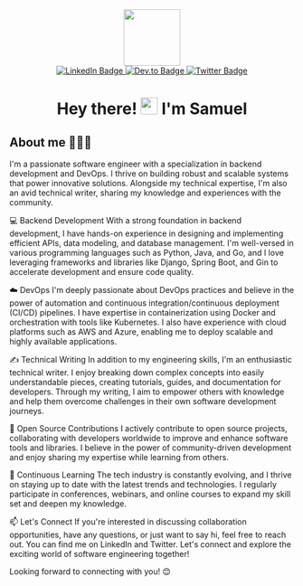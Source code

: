 <div id="header" align="center">
  <img src="https://media.giphy.com/media/M9gbBd9nbDrOTu1Mqx/giphy.gif" width="100"/>
</div>


<div id="badges" align="center">
  <a href="your-linkedin-URL">
    <img src="https://img.shields.io/badge/LinkedIn-0077B5?style=for-the-badge&logo=linkedin&logoColor=white" alt="LinkedIn Badge"/>
  </a>
  <a href="your-youtube-URL">
    <img src="https://img.shields.io/badge/dev.to-0A0A0A?style=for-the-badge&logo=devdotto&logoColor=white" alt="Dev.to Badge"/>
  </a>
  <a href="your-twitter-URL">
    <img src="https://img.shields.io/badge/Twitter-1DA1F2?style=for-the-badge&logo=twitter&logoColor=white" alt="Twitter Badge"/>
  </a>
</div>

<div align="center">
  <img src="https://komarev.com/ghpvc/?username=afkzoro&style=flat-square&color=blue" alt=""/>
</div>

<h1 align="center">
  Hey there!
  <img src="https://media.giphy.com/media/hvRJCLFzcasrR4ia7z/giphy.gif" width="30px"/>
  I'm Samuel
</h1>

## About me 👨🏻‍💻
I'm a passionate software engineer with a specialization in backend development and DevOps. I thrive on building robust and scalable systems that power innovative solutions. Alongside my technical expertise, I'm also an avid technical writer, sharing my knowledge and experiences with the community.

💻 Backend Development
With a strong foundation in backend development, I have hands-on experience in designing and implementing efficient APIs, data modeling, and database management. I'm well-versed in various programming languages such as Python, Java, and Go, and I love leveraging frameworks and libraries like Django, Spring Boot, and Gin to accelerate development and ensure code quality.

☁️ DevOps
I'm deeply passionate about DevOps practices and believe in the power of automation and continuous integration/continuous deployment (CI/CD) pipelines. I have expertise in containerization using Docker and orchestration with tools like Kubernetes. I also have experience with cloud platforms such as AWS and Azure, enabling me to deploy scalable and highly available applications.

✍️ Technical Writing
In addition to my engineering skills, I'm an enthusiastic technical writer. I enjoy breaking down complex concepts into easily understandable pieces, creating tutorials, guides, and documentation for developers. Through my writing, I aim to empower others with knowledge and help them overcome challenges in their own software development journeys.

🌟 Open Source Contributions
I actively contribute to open source projects, collaborating with developers worldwide to improve and enhance software tools and libraries. I believe in the power of community-driven development and enjoy sharing my expertise while learning from others.

🚀 Continuous Learning
The tech industry is constantly evolving, and I thrive on staying up to date with the latest trends and technologies. I regularly participate in conferences, webinars, and online courses to expand my skill set and deepen my knowledge.

📫 Let's Connect
If you're interested in discussing collaboration opportunities, have any questions, or just want to say hi, feel free to reach out. You can find me on LinkedIn and Twitter. Let's connect and explore the exciting world of software engineering together!

Looking forward to connecting with you! 😊





